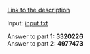 [Link to the description](https://adventofcode.com/2019/day/1)

Input: [input.txt](./input.txt)

Answer to part 1: **3320226**  
Answer to part 2: **4977473**
